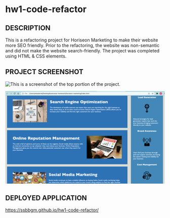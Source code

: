# hw1-code-refactor

## DESCRIPTION

This is a refactoring project for Horiseon Marketing to make their website more SEO friendly. Prior to the refactoring, the website was non-semantic and did not make the website search-friendly. The project was completed using HTML & CSS elements.

## PROJECT SCREENSHOT
![This is a screenshot of the top portion of the project.](./assets/images/horiseon_webpage_top.png) 

![This is a screenshot of the bottom portion of the project.](./assets/images/horiseon_webpage_bottom.png)

## DEPLOYED APPLICATION

https://ssbbgm.github.io/hw1-code-refactor/